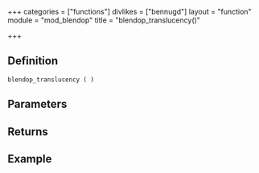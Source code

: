 +++
categories = ["functions"]
divlikes = ["bennugd"]
layout = "function"
module = "mod_blendop"
title = "blendop_translucency()"

+++

## Definition

    blendop_translucency ( )

## Parameters

## Returns

## Example
